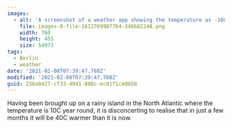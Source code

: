 ```yaml
---
images:
  - alt: 'A screenshot of a weather app showing the temperature as -10C. '
    file: images-0-file-1612769987764-348682248.png
    width: 760
    height: 455
    size: 54973
tags:
  - Berlin
  - weather
date: '2021-02-08T07:39:47.788Z'
modified: '2021-02-08T07:39:47.788Z'
guid: 256a0427-cf33-49d1-888c-ec01f1ce0650
---
```

Having been brought up on a rainy island in the North Atlantic where the temperature is 10C year round, it is disconcerting to realise that in just a few months it will be 40C warmer than it is now.
